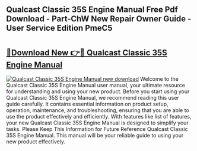 ## Qualcast Classic 35S Engine Manual Free Pdf Download - Part-ChW New Repair Owner Guide - User Service Edition PmeC5

# <h2><a href="http://bc862.oget.top/?id=Qualcast+Classic+35S+Engine+Manual">🔗Download New 👉🔴 Qualcast Classic 35S Engine Manual</a></h2>

[![Qualcast Classic 35S Engine Manual new download](https://i.imgur.com/5g1atiW.png)](http://bc862.oget.top/?id=Qualcast+Classic+35S+Engine+Manual)
Welcome to the Qualcast Classic 35S Engine Manual user manual, your ultimate resource for understanding and using your new product. Before you start using your Qualcast Classic 35S Engine Manual, we recommend reading this user guide carefully. It contains essential information on product setup, operation, maintenance, and troubleshooting, ensuring that you are able to use the product effectively and efficiently. With features like list of features, your new Qualcast Classic 35S Engine Manual is designed to simplify your tasks. Please Keep This Information for Future Reference Qualcast Classic 35S Engine Manual. This manual will be your reliable guide to using your new product effectively.
